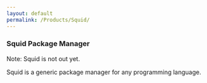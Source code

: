 ```yaml
---
layout: default
permalink: /Products/Squid/
---
```


### Squid Package Manager

Note: Squid is not out yet.

Squid is a generic package manager for any programming language.
